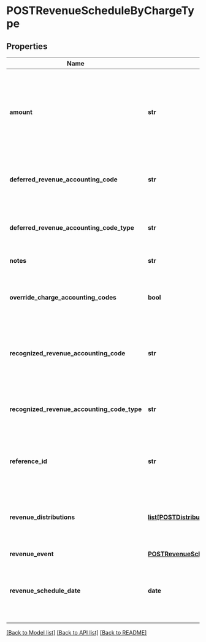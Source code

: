 # POSTRevenueScheduleByChargeType

## Properties
Name | Type | Description | Notes
------------ | ------------- | ------------- | -------------
**amount** | **str** | The revenue schedule amount, which is the sum of all revenue items. This field cannot be null and must be formatted based on the currency, such as &#x60;JPY 30&#x60; or &#x60;USD 30.15&#x60;. Test out the currency to ensure you are using the proper formatting otherwise, the response will fail and this error message is returned: &#x60;Allocation amount with wrong decimal places.&#x60;  | 
**deferred_revenue_accounting_code** | **str** | The accounting code for deferred revenue, such as Monthly Recurring Liability. Required only when &#x60;overrideChargeAccountingCodes&#x60; is &#x60;true&#x60;. Otherwise, this value is ignored.  | [optional] 
**deferred_revenue_accounting_code_type** | **str** | The type of the deferred revenue accounting code, such as Deferred Revenue. Required only when &#x60;overrideChargeAccountingCodes&#x60; is &#x60;true&#x60;. Otherwise, this value is ignored.  | [optional] 
**notes** | **str** | Additional information about this record.  Character Limit: 2,000  | [optional] 
**override_charge_accounting_codes** | **bool** | When overriding accounting codes from a charge, &#x60;recognizedRevenueAccountingCode&#x60; and &#x60;deferredRevenue AccountingCode&#x60; must be in the request body and can have the empty value.  | [optional] [default to False]
**recognized_revenue_accounting_code** | **str** | The accounting code for recognized revenue, such as Monthly Recurring Charges or Overage Charges. Required only when &#x60;overrideChargeAccountingCodes&#x60; is &#x60;true&#x60;. Otherwise, the value is ignored.  | [optional] 
**recognized_revenue_accounting_code_type** | **str** | The type of the recognized revenue accounting code, such as Sales Revenue or Sales Discount. Required only when &#x60;overrideChargeAccountingCodes&#x60; is &#x60;true&#x60;. Otherwise, this value is ignored.  | [optional] 
**reference_id** | **str** | Reference ID is used only in the custom unlimited rule to create a revenue schedule. In this scenario, the revenue schedule is not linked to an invoice item or invoice item adjustment.  Character Limit: 100  | [optional] 
**revenue_distributions** | [**list[POSTDistributionItemType]**](POSTDistributionItemType.md) | An array of revenue distributions. Represents how you want to distribute revenue for this revenue schedule. You can distribute revenue into a maximum of 250 accounting periods with one revenue schedule.  The sum of the newAmount fields must be equal to the amount field.  | [optional] 
**revenue_event** | [**POSTRevenueScheduleByChargeTypeRevenueEvent**](POSTRevenueScheduleByChargeTypeRevenueEvent.md) |  | [optional] 
**revenue_schedule_date** | **date** | The effective date of the revenue schedule. For example, the revenue schedule date for bookings-based revenue recognition is typically set to the order date or contract date.  The date cannot be in a closed accounting period. The date must be in &#x60;yyyy-mm-dd&#x60; format.  | 

[[Back to Model list]](../README.md#documentation-for-models) [[Back to API list]](../README.md#documentation-for-api-endpoints) [[Back to README]](../README.md)


